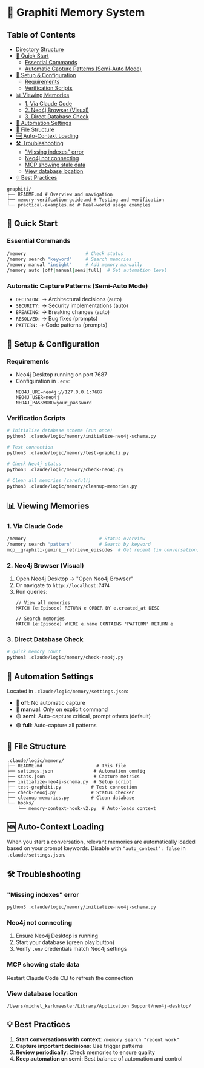 # 🧠 Graphiti Memory System

## Table of Contents

- [Directory Structure](#directory-structure)
- [🚀 Quick Start](#-quick-start)
  - [Essential Commands](#essential-commands)
  - [Automatic Capture Patterns (Semi-Auto Mode)](#automatic-capture-patterns-semi-auto-mode)
- [🔧 Setup & Configuration](#-setup-configuration)
  - [Requirements](#requirements)
  - [Verification Scripts](#verification-scripts)
- [📊 Viewing Memories](#-viewing-memories)
  - [1. Via Claude Code](#1-via-claude-code)
  - [2. Neo4j Browser (Visual)](#2-neo4j-browser-visual)
  - [3. Direct Database Check](#3-direct-database-check)
- [🤖 Automation Settings](#-automation-settings)
- [📂 File Structure](#-file-structure)
- [🆕 Auto-Context Loading](#-auto-context-loading)
- [🛠️ Troubleshooting](#-troubleshooting)
  - ["Missing indexes" error](#missing-indexes-error)
  - [Neo4j not connecting](#neo4j-not-connecting)
  - [MCP showing stale data](#mcp-showing-stale-data)
  - [View database location](#view-database-location)
- [💡 Best Practices](#-best-practices)
```
graphiti/
├── README.md # Overview and navigation
├── memory-verifcation-guide.md # Testing and verification
└── practical-examples.md # Real-world usage examples
```

## 🚀 Quick Start

### Essential Commands
```bash
/memory                      # Check status
/memory search "keyword"     # Search memories  
/memory manual "insight"     # Add memory manually
/memory auto [off|manual|semi|full]  # Set automation level
```

### Automatic Capture Patterns (Semi-Auto Mode)
- `DECISION:` → Architectural decisions (auto)
- `SECURITY:` → Security implementations (auto)
- `BREAKING:` → Breaking changes (auto)
- `RESOLVED:` → Bug fixes (prompts)
- `PATTERN:` → Code patterns (prompts)

## 🔧 Setup & Configuration

### Requirements
- Neo4j Desktop running on port 7687
- Configuration in `.env`:
  ```
  NEO4J_URI=neo4j://127.0.0.1:7687
  NEO4J_USER=neo4j
  NEO4J_PASSWORD=your_password
  ```

### Verification Scripts
```bash
# Initialize database schema (run once)
python3 .claude/logic/memory/initialize-neo4j-schema.py

# Test connection
python3 .claude/logic/memory/test-graphiti.py

# Check Neo4j status
python3 .claude/logic/memory/check-neo4j.py

# Clean all memories (careful!)
python3 .claude/logic/memory/cleanup-memories.py
```

## 📊 Viewing Memories

### 1. Via Claude Code
```bash
/memory                           # Status overview
/memory search "pattern"          # Search by keyword
mcp__graphiti-gemini__retrieve_episodes  # Get recent (in conversation)
```

### 2. Neo4j Browser (Visual)
1. Open Neo4j Desktop → "Open Neo4j Browser"
2. Or navigate to `http://localhost:7474`
3. Run queries:
   ```cypher
   // View all memories
   MATCH (e:Episode) RETURN e ORDER BY e.created_at DESC
   
   // Search memories
   MATCH (e:Episode) WHERE e.name CONTAINS 'PATTERN' RETURN e
   ```

### 3. Direct Database Check
```bash
# Quick memory count
python3 .claude/logic/memory/check-neo4j.py
```

## 🤖 Automation Settings

Located in `.claude/logic/memory/settings.json`:
- 🔴 **off**: No automatic capture
- 🔵 **manual**: Only on explicit command
- 🟡 **semi**: Auto-capture critical, prompt others (default)
- 🟢 **full**: Auto-capture all patterns

## 📂 File Structure

```
.claude/logic/memory/
├── README.md                    # This file
├── settings.json               # Automation config
├── stats.json                  # Capture metrics
├── initialize-neo4j-schema.py  # Setup script
├── test-graphiti.py           # Test connection
├── check-neo4j.py             # Status checker
├── cleanup-memories.py        # Clean database
└── hooks/
    └── memory-context-hook-v2.py  # Auto-loads context
```

## 🆕 Auto-Context Loading

When you start a conversation, relevant memories are automatically loaded based on your prompt keywords. Disable with `"auto_context": false` in `.claude/settings.json`.

## 🛠️ Troubleshooting

### "Missing indexes" error
```bash
python3 .claude/logic/memory/initialize-neo4j-schema.py
```

### Neo4j not connecting
1. Ensure Neo4j Desktop is running
2. Start your database (green play button)
3. Verify `.env` credentials match Neo4j settings

### MCP showing stale data
Restart Claude Code CLI to refresh the connection

### View database location
```
/Users/michel_kerkmeester/Library/Application Support/neo4j-desktop/
```

## 💡 Best Practices

1. **Start conversations with context**: `/memory search "recent work"`
2. **Capture important decisions**: Use trigger patterns
3. **Review periodically**: Check memories to ensure quality
4. **Keep automation on semi**: Best balance of automation and control